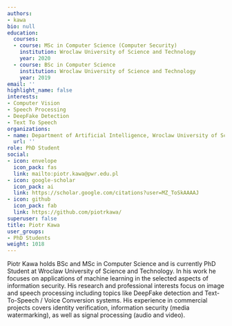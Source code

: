 ```yaml
---
authors:
- kawa
bio: null
education:
  courses:
  - course: MSc in Computer Science (Computer Security)
    institution: Wroclaw University of Science and Technology
    year: 2020
  - course: BSc in Computer Science
    institution: Wroclaw University of Science and Technology
    year: 2019
email: ''
highlight_name: false
interests:
- Computer Vision
- Speech Processing
- DeepFake Detection
- Text To Speech
organizations:
- name: Department of Artificial Intelligence, Wroclaw University of Science and Technology
  url: ''
role: PhD Student
social:
- icon: envelope
  icon_pack: fas
  link: mailto:piotr.kawa@pwr.edu.pl
- icon: google-scholar
  icon_pack: ai
  link: https://scholar.google.com/citations?user=MZ_ToSkAAAAJ
- icon: github
  icon_pack: fab
  link: https://github.com/piotrkawa/
superuser: false
title: Piotr Kawa
user_groups:
- PhD Students
weight: 1018
---
```

Piotr Kawa holds BSc and MSc in Computer Science and is currently PhD Student at Wroclaw University of Science and Technology. In his work he focuses on applications of machine learning in the selected aspects of information security. His research and professional interests focus on image and speech processing including topics like DeepFake detection and Text-To-Speech / Voice Conversion systems. His experience in commercial projects covers identity verification, information security (media watermarking), as well as signal processing (audio and video).

